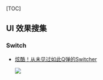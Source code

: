 [TOC]

## UI 效果搜集

### Switch

- [炫酷！从未见过如此Q弹的Switcher](https://juejin.im/post/5e69cf0c518825496452c6eb)

  ![](https://user-gold-cdn.xitu.io/2020/3/12/170cd50c1a6eecc9?imageslim)

  